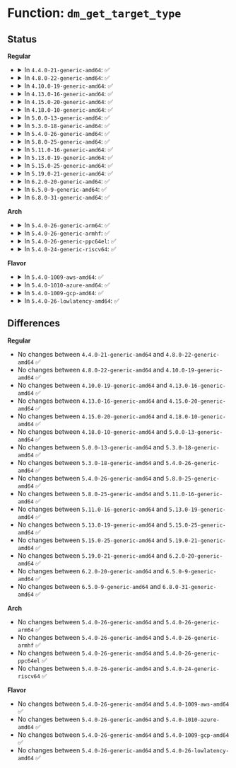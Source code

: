 # Function: <code>dm_get_target_type</code>

## Status
<b>Regular</b>
<ul>
<li>
<details>
<summary>In <code>4.4.0-21-generic-amd64</code>: ✅</summary>

```c
struct target_type * dm_get_target_type(const char * name)
```

```json
{
  "name": "dm_get_target_type",
  "collision_type": "Unique Global",
  "inline_type": "No",
  "funcs": [
    {
      "addr": 18446744071585821824,
      "name": "dm_get_target_type",
      "external": true,
      "loc": "drivers/md/dm-target.c:51",
      "file": "drivers/md/dm-target.c",
      "inline": "seen, unknown",
      "caller_inline": [],
      "caller_func": [
        "drivers/md/dm-table.c:dm_table_add_target"
      ]
    }
  ],
  "symbols": [
    {
      "addr": 18446744071585821824,
      "name": "dm_get_target_type",
      "section": ".text",
      "bind": "STB_GLOBAL",
      "size": 57
    }
  ]
}
```
</details>
</li>
<li>
<details>
<summary>In <code>4.8.0-22-generic-amd64</code>: ✅</summary>

```c
struct target_type * dm_get_target_type(const char * name)
```

```json
{
  "name": "dm_get_target_type",
  "collision_type": "Unique Global",
  "inline_type": "No",
  "funcs": [
    {
      "addr": 18446744071586215904,
      "name": "dm_get_target_type",
      "external": true,
      "loc": "drivers/md/dm-target.c:51",
      "file": "drivers/md/dm-target.c",
      "inline": "seen, unknown",
      "caller_inline": [],
      "caller_func": [
        "drivers/md/dm-table.c:dm_table_add_target"
      ]
    }
  ],
  "symbols": [
    {
      "addr": 18446744071586215904,
      "name": "dm_get_target_type",
      "section": ".text",
      "bind": "STB_GLOBAL",
      "size": 57
    }
  ]
}
```
</details>
</li>
<li>
<details>
<summary>In <code>4.10.0-19-generic-amd64</code>: ✅</summary>

```c
struct target_type * dm_get_target_type(const char * name)
```

```json
{
  "name": "dm_get_target_type",
  "collision_type": "Unique Global",
  "inline_type": "No",
  "funcs": [
    {
      "addr": 18446744071586420400,
      "name": "dm_get_target_type",
      "external": true,
      "loc": "drivers/md/dm-target.c:51",
      "file": "drivers/md/dm-target.c",
      "inline": "seen, unknown",
      "caller_inline": [],
      "caller_func": [
        "drivers/md/dm-table.c:dm_table_add_target"
      ]
    }
  ],
  "symbols": [
    {
      "addr": 18446744071586420400,
      "name": "dm_get_target_type",
      "section": ".text",
      "bind": "STB_GLOBAL",
      "size": 57
    }
  ]
}
```
</details>
</li>
<li>
<details>
<summary>In <code>4.13.0-16-generic-amd64</code>: ✅</summary>

```c
struct target_type * dm_get_target_type(const char * name)
```

```json
{
  "name": "dm_get_target_type",
  "collision_type": "Unique Global",
  "inline_type": "No",
  "funcs": [
    {
      "addr": 18446744071586524976,
      "name": "dm_get_target_type",
      "external": true,
      "loc": "drivers/md/dm-target.c:51",
      "file": "drivers/md/dm-target.c",
      "inline": "seen, unknown",
      "caller_inline": [],
      "caller_func": [
        "drivers/md/dm-table.c:dm_table_add_target"
      ]
    }
  ],
  "symbols": [
    {
      "addr": 18446744071586524976,
      "name": "dm_get_target_type",
      "section": ".text",
      "bind": "STB_GLOBAL",
      "size": 57
    }
  ]
}
```
</details>
</li>
<li>
<details>
<summary>In <code>4.15.0-20-generic-amd64</code>: ✅</summary>

```c
struct target_type * dm_get_target_type(const char * name)
```

```json
{
  "name": "dm_get_target_type",
  "collision_type": "Unique Global",
  "inline_type": "No",
  "funcs": [
    {
      "addr": 18446744071586992512,
      "name": "dm_get_target_type",
      "external": true,
      "loc": "drivers/md/dm-target.c:51",
      "file": "drivers/md/dm-target.c",
      "inline": "seen, unknown",
      "caller_inline": [],
      "caller_func": [
        "drivers/md/dm-table.c:dm_table_add_target"
      ]
    }
  ],
  "symbols": [
    {
      "addr": 18446744071586992512,
      "name": "dm_get_target_type",
      "section": ".text",
      "bind": "STB_GLOBAL",
      "size": 57
    }
  ]
}
```
</details>
</li>
<li>
<details>
<summary>In <code>4.18.0-10-generic-amd64</code>: ✅</summary>

```c
struct target_type * dm_get_target_type(const char * name)
```

```json
{
  "name": "dm_get_target_type",
  "collision_type": "Unique Global",
  "inline_type": "No",
  "funcs": [
    {
      "addr": 18446744071587290576,
      "name": "dm_get_target_type",
      "external": true,
      "loc": "drivers/md/dm-target.c:49",
      "file": "drivers/md/dm-target.c",
      "inline": "seen, unknown",
      "caller_inline": [],
      "caller_func": [
        "drivers/md/dm-table.c:dm_table_add_target"
      ]
    }
  ],
  "symbols": [
    {
      "addr": 18446744071587290576,
      "name": "dm_get_target_type",
      "section": ".text",
      "bind": "STB_GLOBAL",
      "size": 57
    }
  ]
}
```
</details>
</li>
<li>
<details>
<summary>In <code>5.0.0-13-generic-amd64</code>: ✅</summary>

```c
struct target_type * dm_get_target_type(const char * name)
```

```json
{
  "name": "dm_get_target_type",
  "collision_type": "Unique Global",
  "inline_type": "No",
  "funcs": [
    {
      "addr": 18446744071587470608,
      "name": "dm_get_target_type",
      "external": true,
      "loc": "drivers/md/dm-target.c:49",
      "file": "drivers/md/dm-target.c",
      "inline": "seen, unknown",
      "caller_inline": [],
      "caller_func": [
        "drivers/md/dm-table.c:dm_table_add_target"
      ]
    }
  ],
  "symbols": [
    {
      "addr": 18446744071587470608,
      "name": "dm_get_target_type",
      "section": ".text",
      "bind": "STB_GLOBAL",
      "size": 57
    }
  ]
}
```
</details>
</li>
<li>
<details>
<summary>In <code>5.3.0-18-generic-amd64</code>: ✅</summary>

```c
struct target_type * dm_get_target_type(const char * name)
```

```json
{
  "name": "dm_get_target_type",
  "collision_type": "Unique Global",
  "inline_type": "No",
  "funcs": [
    {
      "addr": 18446744071587743904,
      "name": "dm_get_target_type",
      "external": true,
      "loc": "drivers/md/dm-target.c:49",
      "file": "drivers/md/dm-target.c",
      "inline": "seen, unknown",
      "caller_inline": [],
      "caller_func": [
        "drivers/md/dm-table.c:dm_table_add_target"
      ]
    }
  ],
  "symbols": [
    {
      "addr": 18446744071587743904,
      "name": "dm_get_target_type",
      "section": ".text",
      "bind": "STB_GLOBAL",
      "size": 60
    }
  ]
}
```
</details>
</li>
<li>
<details>
<summary>In <code>5.4.0-26-generic-amd64</code>: ✅</summary>

```c
struct target_type * dm_get_target_type(const char * name)
```

```json
{
  "name": "dm_get_target_type",
  "collision_type": "Unique Global",
  "inline_type": "No",
  "funcs": [
    {
      "addr": 18446744071587948160,
      "name": "dm_get_target_type",
      "external": true,
      "loc": "drivers/md/dm-target.c:49",
      "file": "drivers/md/dm-target.c",
      "inline": "seen, unknown",
      "caller_inline": [],
      "caller_func": [
        "drivers/md/dm-table.c:dm_table_add_target",
        "drivers/md/dm-ioctl.c:__list_versions"
      ]
    }
  ],
  "symbols": [
    {
      "addr": 18446744071587948160,
      "name": "dm_get_target_type",
      "section": ".text",
      "bind": "STB_GLOBAL",
      "size": 60
    }
  ]
}
```
</details>
</li>
<li>
<details>
<summary>In <code>5.8.0-25-generic-amd64</code>: ✅</summary>

```c
struct target_type * dm_get_target_type(const char * name)
```

```json
{
  "name": "dm_get_target_type",
  "collision_type": "Unique Global",
  "inline_type": "No",
  "funcs": [
    {
      "addr": 18446744071588800752,
      "name": "dm_get_target_type",
      "external": true,
      "loc": "drivers/md/dm-target.c:49",
      "file": "drivers/md/dm-target.c",
      "inline": "seen, unknown",
      "caller_inline": [],
      "caller_func": [
        "drivers/md/dm-table.c:dm_table_add_target",
        "drivers/md/dm-ioctl.c:__list_versions"
      ]
    }
  ],
  "symbols": [
    {
      "addr": 18446744071588800752,
      "name": "dm_get_target_type",
      "section": ".text",
      "bind": "STB_GLOBAL",
      "size": 64
    }
  ]
}
```
</details>
</li>
<li>
<details>
<summary>In <code>5.11.0-16-generic-amd64</code>: ✅</summary>

```c
struct target_type * dm_get_target_type(const char * name)
```

```json
{
  "name": "dm_get_target_type",
  "collision_type": "Unique Global",
  "inline_type": "No",
  "funcs": [
    {
      "addr": 18446744071588818176,
      "name": "dm_get_target_type",
      "external": true,
      "loc": "drivers/md/dm-target.c:49",
      "file": "drivers/md/dm-target.c",
      "inline": "seen, unknown",
      "caller_inline": [],
      "caller_func": [
        "drivers/md/dm-table.c:dm_table_add_target",
        "drivers/md/dm-ioctl.c:__list_versions"
      ]
    }
  ],
  "symbols": [
    {
      "addr": 18446744071588818176,
      "name": "dm_get_target_type",
      "section": ".text",
      "bind": "STB_GLOBAL",
      "size": 64
    }
  ]
}
```
</details>
</li>
<li>
<details>
<summary>In <code>5.13.0-19-generic-amd64</code>: ✅</summary>

```c
struct target_type * dm_get_target_type(const char * name)
```

```json
{
  "name": "dm_get_target_type",
  "collision_type": "Unique Global",
  "inline_type": "No",
  "funcs": [
    {
      "addr": 18446744071588704544,
      "name": "dm_get_target_type",
      "external": true,
      "loc": "drivers/md/dm-target.c:49",
      "file": "drivers/md/dm-target.c",
      "inline": "seen, unknown",
      "caller_inline": [],
      "caller_func": [
        "drivers/md/dm-table.c:dm_table_add_target",
        "drivers/md/dm-ioctl.c:__list_versions"
      ]
    }
  ],
  "symbols": [
    {
      "addr": 18446744071588704544,
      "name": "dm_get_target_type",
      "section": ".text",
      "bind": "STB_GLOBAL",
      "size": 64
    }
  ]
}
```
</details>
</li>
<li>
<details>
<summary>In <code>5.15.0-25-generic-amd64</code>: ✅</summary>

```c
struct target_type * dm_get_target_type(const char * name)
```

```json
{
  "name": "dm_get_target_type",
  "collision_type": "Unique Global",
  "inline_type": "No",
  "funcs": [
    {
      "addr": 18446744071589393184,
      "name": "dm_get_target_type",
      "external": true,
      "loc": "drivers/md/dm-target.c:49",
      "file": "drivers/md/dm-target.c",
      "inline": "seen, unknown",
      "caller_inline": [],
      "caller_func": [
        "drivers/md/dm-table.c:dm_table_add_target",
        "drivers/md/dm-ioctl.c:__list_versions"
      ]
    }
  ],
  "symbols": [
    {
      "addr": 18446744071589393184,
      "name": "dm_get_target_type",
      "section": ".text",
      "bind": "STB_GLOBAL",
      "size": 64
    }
  ]
}
```
</details>
</li>
<li>
<details>
<summary>In <code>5.19.0-21-generic-amd64</code>: ✅</summary>

```c
struct target_type * dm_get_target_type(const char * name)
```

```json
{
  "name": "dm_get_target_type",
  "collision_type": "Unique Global",
  "inline_type": "No",
  "funcs": [
    {
      "addr": 18446744071590869632,
      "name": "dm_get_target_type",
      "external": true,
      "loc": "drivers/md/dm-target.c:50",
      "file": "drivers/md/dm-target.c",
      "inline": "seen, unknown",
      "caller_inline": [],
      "caller_func": [
        "drivers/md/dm-table.c:dm_table_add_target",
        "drivers/md/dm-ioctl.c:__list_versions"
      ]
    }
  ],
  "symbols": [
    {
      "addr": 18446744071590869632,
      "name": "dm_get_target_type",
      "section": ".text",
      "bind": "STB_GLOBAL",
      "size": 83
    }
  ]
}
```
</details>
</li>
<li>
<details>
<summary>In <code>6.2.0-20-generic-amd64</code>: ✅</summary>

```c
struct target_type * dm_get_target_type(const char * name)
```

```json
{
  "name": "dm_get_target_type",
  "collision_type": "Unique Global",
  "inline_type": "No",
  "funcs": [
    {
      "addr": 18446744071592562528,
      "name": "dm_get_target_type",
      "external": true,
      "loc": "drivers/md/dm-target.c:50",
      "file": "drivers/md/dm-target.c",
      "inline": "seen, unknown",
      "caller_inline": [],
      "caller_func": [
        "drivers/md/dm-table.c:dm_table_add_target",
        "drivers/md/dm-ioctl.c:__list_versions"
      ]
    }
  ],
  "symbols": [
    {
      "addr": 18446744071592562528,
      "name": "dm_get_target_type",
      "section": ".text",
      "bind": "STB_GLOBAL",
      "size": 83
    }
  ]
}
```
</details>
</li>
<li>
<details>
<summary>In <code>6.5.0-9-generic-amd64</code>: ✅</summary>

```c
struct target_type * dm_get_target_type(const char * name)
```

```json
{
  "name": "dm_get_target_type",
  "collision_type": "Unique Global",
  "inline_type": "No",
  "funcs": [
    {
      "addr": 18446744071592992976,
      "name": "dm_get_target_type",
      "external": true,
      "loc": "drivers/md/dm-target.c:51",
      "file": "drivers/md/dm-target.c",
      "inline": "seen, unknown",
      "caller_inline": [],
      "caller_func": [
        "drivers/md/dm-table.c:dm_table_add_target",
        "drivers/md/dm-ioctl.c:__list_versions"
      ]
    }
  ],
  "symbols": [
    {
      "addr": 18446744071592992976,
      "name": "dm_get_target_type",
      "section": ".text",
      "bind": "STB_GLOBAL",
      "size": 83
    }
  ]
}
```
</details>
</li>
<li>
<details>
<summary>In <code>6.8.0-31-generic-amd64</code>: ✅</summary>

```c
struct target_type * dm_get_target_type(const char * name)
```

```json
{
  "name": "dm_get_target_type",
  "collision_type": "Unique Global",
  "inline_type": "No",
  "funcs": [
    {
      "addr": 18446744071593744080,
      "name": "dm_get_target_type",
      "external": true,
      "loc": "drivers/md/dm-target.c:51",
      "file": "drivers/md/dm-target.c",
      "inline": "seen, unknown",
      "caller_inline": [],
      "caller_func": [
        "drivers/md/dm-table.c:dm_table_add_target",
        "drivers/md/dm-ioctl.c:__list_versions"
      ]
    }
  ],
  "symbols": [
    {
      "addr": 18446744071593744080,
      "name": "dm_get_target_type",
      "section": ".text",
      "bind": "STB_GLOBAL",
      "size": 83
    }
  ]
}
```
</details>
</li>
</ul>
<b>Arch</b>
<ul>
<li>
<details>
<summary>In <code>5.4.0-26-generic-arm64</code>: ✅</summary>

```c
struct target_type * dm_get_target_type(const char * name)
```

```json
{
  "name": "dm_get_target_type",
  "collision_type": "Unique Global",
  "inline_type": "No",
  "funcs": [
    {
      "addr": 18446603336501186864,
      "name": "dm_get_target_type",
      "external": true,
      "loc": "drivers/md/dm-target.c:49",
      "file": "drivers/md/dm-target.c",
      "inline": "seen, unknown",
      "caller_inline": [],
      "caller_func": [
        "drivers/md/dm-table.c:dm_table_add_target",
        "drivers/md/dm-ioctl.c:__list_versions"
      ]
    }
  ],
  "symbols": [
    {
      "addr": 18446603336501186864,
      "name": "dm_get_target_type",
      "section": ".text",
      "bind": "STB_GLOBAL",
      "size": 88
    }
  ]
}
```
</details>
</li>
<li>
<details>
<summary>In <code>5.4.0-26-generic-armhf</code>: ✅</summary>

```c
struct target_type * dm_get_target_type(const char * name)
```

```json
{
  "name": "dm_get_target_type",
  "collision_type": "Unique Global",
  "inline_type": "No",
  "funcs": [
    {
      "addr": 3233693780,
      "name": "dm_get_target_type",
      "external": true,
      "loc": "drivers/md/dm-target.c:49",
      "file": "drivers/md/dm-target.c",
      "inline": "seen, unknown",
      "caller_inline": [],
      "caller_func": [
        "drivers/md/dm-table.c:dm_table_add_target",
        "drivers/md/dm-ioctl.c:__list_versions"
      ]
    }
  ],
  "symbols": [
    {
      "addr": 3233693780,
      "name": "dm_get_target_type",
      "section": ".text",
      "bind": "STB_GLOBAL",
      "size": 68
    }
  ]
}
```
</details>
</li>
<li>
<details>
<summary>In <code>5.4.0-26-generic-ppc64el</code>: ✅</summary>

```c
struct target_type * dm_get_target_type(const char * name)
```

```json
{
  "name": "dm_get_target_type",
  "collision_type": "Unique Global",
  "inline_type": "No",
  "funcs": [
    {
      "addr": 13835058055294702544,
      "name": "dm_get_target_type",
      "external": true,
      "loc": "drivers/md/dm-target.c:49",
      "file": "drivers/md/dm-target.c",
      "inline": "seen, unknown",
      "caller_inline": [],
      "caller_func": [
        "drivers/md/dm-table.c:dm_table_add_target",
        "drivers/md/dm-ioctl.c:__list_versions"
      ]
    }
  ],
  "symbols": [
    {
      "addr": 13835058055294702544,
      "name": "dm_get_target_type",
      "section": ".text",
      "bind": "STB_GLOBAL",
      "size": 128
    }
  ]
}
```
</details>
</li>
<li>
<details>
<summary>In <code>5.4.0-24-generic-riscv64</code>: ✅</summary>

```c
struct target_type * dm_get_target_type(const char * name)
```

```json
{
  "name": "dm_get_target_type",
  "collision_type": "Unique Global",
  "inline_type": "No",
  "funcs": [
    {
      "addr": 18446743936277889380,
      "name": "dm_get_target_type",
      "external": true,
      "loc": "drivers/md/dm-target.c:49",
      "file": "drivers/md/dm-target.c",
      "inline": "seen, unknown",
      "caller_inline": [],
      "caller_func": [
        "drivers/md/dm-table.c:dm_table_add_target",
        "drivers/md/dm-ioctl.c:__list_versions"
      ]
    }
  ],
  "symbols": [
    {
      "addr": 18446743936277889380,
      "name": "dm_get_target_type",
      "section": ".text",
      "bind": "STB_GLOBAL",
      "size": 84
    }
  ]
}
```
</details>
</li>
</ul>
<b>Flavor</b>
<ul>
<li>
<details>
<summary>In <code>5.4.0-1009-aws-amd64</code>: ✅</summary>

```c
struct target_type * dm_get_target_type(const char * name)
```

```json
{
  "name": "dm_get_target_type",
  "collision_type": "Unique Global",
  "inline_type": "No",
  "funcs": [
    {
      "addr": 18446744071587579136,
      "name": "dm_get_target_type",
      "external": true,
      "loc": "drivers/md/dm-target.c:49",
      "file": "drivers/md/dm-target.c",
      "inline": "seen, unknown",
      "caller_inline": [],
      "caller_func": [
        "drivers/md/dm-table.c:dm_table_add_target",
        "drivers/md/dm-ioctl.c:__list_versions"
      ]
    }
  ],
  "symbols": [
    {
      "addr": 18446744071587579136,
      "name": "dm_get_target_type",
      "section": ".text",
      "bind": "STB_GLOBAL",
      "size": 60
    }
  ]
}
```
</details>
</li>
<li>
<details>
<summary>In <code>5.4.0-1010-azure-amd64</code>: ✅</summary>

```c
struct target_type * dm_get_target_type(const char * name)
```

```json
{
  "name": "dm_get_target_type",
  "collision_type": "Unique Global",
  "inline_type": "No",
  "funcs": [
    {
      "addr": 18446744071587347216,
      "name": "dm_get_target_type",
      "external": true,
      "loc": "drivers/md/dm-target.c:49",
      "file": "drivers/md/dm-target.c",
      "inline": "seen, unknown",
      "caller_inline": [],
      "caller_func": [
        "drivers/md/dm-table.c:dm_table_add_target",
        "drivers/md/dm-ioctl.c:__list_versions"
      ]
    }
  ],
  "symbols": [
    {
      "addr": 18446744071587347216,
      "name": "dm_get_target_type",
      "section": ".text",
      "bind": "STB_GLOBAL",
      "size": 60
    }
  ]
}
```
</details>
</li>
<li>
<details>
<summary>In <code>5.4.0-1009-gcp-amd64</code>: ✅</summary>

```c
struct target_type * dm_get_target_type(const char * name)
```

```json
{
  "name": "dm_get_target_type",
  "collision_type": "Unique Global",
  "inline_type": "No",
  "funcs": [
    {
      "addr": 18446744071587904304,
      "name": "dm_get_target_type",
      "external": true,
      "loc": "drivers/md/dm-target.c:49",
      "file": "drivers/md/dm-target.c",
      "inline": "seen, unknown",
      "caller_inline": [],
      "caller_func": [
        "drivers/md/dm-table.c:dm_table_add_target",
        "drivers/md/dm-ioctl.c:__list_versions"
      ]
    }
  ],
  "symbols": [
    {
      "addr": 18446744071587904304,
      "name": "dm_get_target_type",
      "section": ".text",
      "bind": "STB_GLOBAL",
      "size": 60
    }
  ]
}
```
</details>
</li>
<li>
<details>
<summary>In <code>5.4.0-26-lowlatency-amd64</code>: ✅</summary>

```c
struct target_type * dm_get_target_type(const char * name)
```

```json
{
  "name": "dm_get_target_type",
  "collision_type": "Unique Global",
  "inline_type": "No",
  "funcs": [
    {
      "addr": 18446744071588019568,
      "name": "dm_get_target_type",
      "external": true,
      "loc": "drivers/md/dm-target.c:49",
      "file": "drivers/md/dm-target.c",
      "inline": "seen, unknown",
      "caller_inline": [],
      "caller_func": [
        "drivers/md/dm-table.c:dm_table_add_target",
        "drivers/md/dm-ioctl.c:__list_versions"
      ]
    }
  ],
  "symbols": [
    {
      "addr": 18446744071588019568,
      "name": "dm_get_target_type",
      "section": ".text",
      "bind": "STB_GLOBAL",
      "size": 60
    }
  ]
}
```
</details>
</li>
</ul>

## Differences
<b>Regular</b>
<ul>
<li>
No changes between <code>4.4.0-21-generic-amd64</code> and <code>4.8.0-22-generic-amd64</code> ✅
</li>
<li>
No changes between <code>4.8.0-22-generic-amd64</code> and <code>4.10.0-19-generic-amd64</code> ✅
</li>
<li>
No changes between <code>4.10.0-19-generic-amd64</code> and <code>4.13.0-16-generic-amd64</code> ✅
</li>
<li>
No changes between <code>4.13.0-16-generic-amd64</code> and <code>4.15.0-20-generic-amd64</code> ✅
</li>
<li>
No changes between <code>4.15.0-20-generic-amd64</code> and <code>4.18.0-10-generic-amd64</code> ✅
</li>
<li>
No changes between <code>4.18.0-10-generic-amd64</code> and <code>5.0.0-13-generic-amd64</code> ✅
</li>
<li>
No changes between <code>5.0.0-13-generic-amd64</code> and <code>5.3.0-18-generic-amd64</code> ✅
</li>
<li>
No changes between <code>5.3.0-18-generic-amd64</code> and <code>5.4.0-26-generic-amd64</code> ✅
</li>
<li>
No changes between <code>5.4.0-26-generic-amd64</code> and <code>5.8.0-25-generic-amd64</code> ✅
</li>
<li>
No changes between <code>5.8.0-25-generic-amd64</code> and <code>5.11.0-16-generic-amd64</code> ✅
</li>
<li>
No changes between <code>5.11.0-16-generic-amd64</code> and <code>5.13.0-19-generic-amd64</code> ✅
</li>
<li>
No changes between <code>5.13.0-19-generic-amd64</code> and <code>5.15.0-25-generic-amd64</code> ✅
</li>
<li>
No changes between <code>5.15.0-25-generic-amd64</code> and <code>5.19.0-21-generic-amd64</code> ✅
</li>
<li>
No changes between <code>5.19.0-21-generic-amd64</code> and <code>6.2.0-20-generic-amd64</code> ✅
</li>
<li>
No changes between <code>6.2.0-20-generic-amd64</code> and <code>6.5.0-9-generic-amd64</code> ✅
</li>
<li>
No changes between <code>6.5.0-9-generic-amd64</code> and <code>6.8.0-31-generic-amd64</code> ✅
</li>
</ul>
<b>Arch</b>
<ul>
<li>
No changes between <code>5.4.0-26-generic-amd64</code> and <code>5.4.0-26-generic-arm64</code> ✅
</li>
<li>
No changes between <code>5.4.0-26-generic-amd64</code> and <code>5.4.0-26-generic-armhf</code> ✅
</li>
<li>
No changes between <code>5.4.0-26-generic-amd64</code> and <code>5.4.0-26-generic-ppc64el</code> ✅
</li>
<li>
No changes between <code>5.4.0-26-generic-amd64</code> and <code>5.4.0-24-generic-riscv64</code> ✅
</li>
</ul>
<b>Flavor</b>
<ul>
<li>
No changes between <code>5.4.0-26-generic-amd64</code> and <code>5.4.0-1009-aws-amd64</code> ✅
</li>
<li>
No changes between <code>5.4.0-26-generic-amd64</code> and <code>5.4.0-1010-azure-amd64</code> ✅
</li>
<li>
No changes between <code>5.4.0-26-generic-amd64</code> and <code>5.4.0-1009-gcp-amd64</code> ✅
</li>
<li>
No changes between <code>5.4.0-26-generic-amd64</code> and <code>5.4.0-26-lowlatency-amd64</code> ✅
</li>
</ul>
